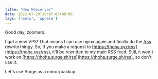 ```yaml
---
title: "New Webserver"
date: 2022-07-20T19:07:03+09:00
tags: ['meta', 'update']
---
```


Good day, zoomers.

I got a new VPS! That means I can use nginx again and finally do the [/rss](/rss) rewrite thingy. So, if you make a request to [https://thoha.xyz/rss](https://thoha.xyz/rss), it'll be rewritten to my main RSS feed. Still, it won't work on [https://thoha.surge.sh/rss](https://thoha.surge.sh/rss), so don't use it.

Let's use Surge as a mirror/backup.
